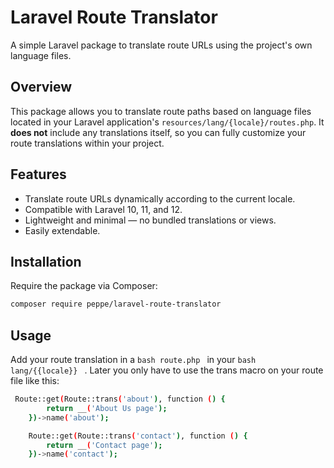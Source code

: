 # Laravel Route Translator

A simple Laravel package to translate route URLs using the project's own language files.

## Overview

This package allows you to translate route paths based on language files located in your Laravel application's `resources/lang/{locale}/routes.php`. It **does not** include any translations itself, so you can fully customize your route translations within your project.

## Features

- Translate route URLs dynamically according to the current locale.
- Compatible with Laravel 10, 11, and 12.
- Lightweight and minimal — no bundled translations or views.
- Easily extendable.

## Installation

Require the package via Composer:

```bash
composer require peppe/laravel-route-translator
```


## Usage
Add your route translation in a ```bash route.php ``` in your ```bash lang/{{locale}} ``` . Later you only have to use the trans macro on your route file like this: 

```bash
 Route::get(Route::trans('about'), function () {
        return __('About Us page');
    })->name('about');

    Route::get(Route::trans('contact'), function () {
        return __('Contact page');
    })->name('contact');
```

